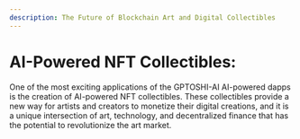 ```yaml
---
description: The Future of Blockchain Art and Digital Collectibles
---
```


# AI-Powered NFT Collectibles:

One of the most exciting applications of the GPTOSHI-AI AI-powered dapps is the creation of AI-powered NFT collectibles. These collectibles provide a new way for artists and creators to monetize their digital creations, and it is a unique intersection of art, technology, and decentralized finance that has the potential to revolutionize the art market.
